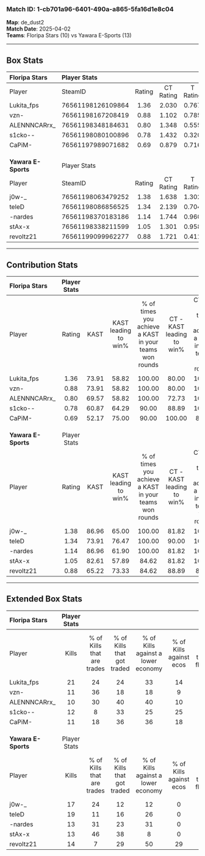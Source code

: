 ### Match ID: 1-cb701a96-6401-490a-a865-5fa16d1e8c04  
**Map**: de_dust2  
**Match Date**: 2025-04-02  
**Teams**: Floripa Stars (10) vs Yawara E-Sports (13)  

---  

## Box Stats  

| **Floripa Stars**   | Player Stats      |        |           |          |       |      |       |         |        |      |     |
| :- | :- | :-: | :-: | :-: | :-: | :-: | :-: | :-: | :-: | :-: | :-: |
| Player              | SteamID           | Rating | CT Rating | T Rating | KAST  | ADR  | Kills | Assists | Deaths | K/D  | HS% |
| Lukita_fps          | 76561198126109864 |  1.36  |   2.030   |  0.767   | 73.91 | 89.9 |  21   |    6    |   15   | 1.40 | 57  |
| vzn-                | 76561198167208419 |  0.88  |   1.102   |  0.785   | 73.91 | 47.1 |  11   |    4    |   13   | 0.85 | 27  |
| ALENNNCARrx_        | 76561198348184631 |  0.80  |   1.348   |  0.555   | 69.57 | 50.4 |  10   |    5    |   14   | 0.71 | 50  |
| s1cko--             | 76561198080100896 |  0.78  |   1.432   |  0.320   | 60.87 | 62.4 |  12   |    5    |   17   | 0.71 | 58  |
| CaPiM-              | 76561197989071682 |  0.69  |   0.879   |  0.716   | 52.17 | 74.8 |  11   |    7    |   19   | 0.58 | 45  |
|                     |                   |        |           |          |       |      |       |         |        |      |     |
|                     |                   |        |           |          |       |      |       |         |        |      |     |
|                     |                   |        |           |          |       |      |       |         |        |      |     |
| **Yawara E-Sports** | Player Stats      |        |           |          |       |      |       |         |        |      |     |
| Player              | SteamID           | Rating | CT Rating | T Rating | KAST  | ADR  | Kills | Assists | Deaths | K/D  | HS% |
| j0w-_               | 76561198063479252 |  1.38  |   1.638   |  1.302   | 86.96 | 89.5 |  17   |    9    |   12   | 1.42 | 58  |
| teleD               | 76561198086856525 |  1.34  |   2.139   |  0.704   | 73.91 | 81.9 |  19   |    5    |   11   | 1.73 | 68  |
| -nardes             | 76561198370183186 |  1.14  |   1.744   |  0.960   | 86.96 | 67.1 |  13   |    5    |   12   | 1.08 | 30  |
| stAx-x              | 76561198338211599 |  1.05  |   1.301   |  0.958   | 82.61 | 60.6 |  13   |    7    |   14   | 0.93 | 53  |
| revoltz21           | 76561199099962277 |  0.88  |   1.721   |  0.411   | 65.22 | 64.7 |  14   |    5    |   18   | 0.78 | 21  |
---  

## Contribution Stats  

| **Floripa Stars**   | Player Stats |       |                      |                                                        |                           |                                                             |                          |                                                            |
| :- | :-: | :-: | :-: | :-: | :-: | :-: | :-: | :-: |
| Player              |    Rating    | KAST  | KAST leading to win% | % of times you achieve a KAST in your teams won rounds | CT - KAST leading to win% | CT - % of times you achieve a KAST in your teams won rounds | T - KAST leading to win% | T - % of times you achieve a KAST in your teams won rounds |
| Lukita_fps          |     1.36     | 73.91 |        58.82         |                         100.00                         |           80.00           |                           100.00                            |          28.57           |                           100.00                           |
| vzn-                |     0.88     | 73.91 |        58.82         |                         100.00                         |           80.00           |                           100.00                            |          28.57           |                           100.00                           |
| ALENNNCARrx_        |     0.80     | 69.57 |        58.82         |                         100.00                         |           72.73           |                           100.00                            |          33.33           |                           100.00                           |
| s1cko--             |     0.78     | 60.87 |        64.29         |                         90.00                          |           88.89           |                           100.00                            |          20.00           |                           50.00                            |
| CaPiM-              |     0.69     | 52.17 |        75.00         |                         90.00                          |          100.00           |                            87.50                            |          40.00           |                           100.00                           |
|                     |              |       |                      |                                                        |                           |                                                             |                          |                                                            |
|                     |              |       |                      |                                                        |                           |                                                             |                          |                                                            |
|                     |              |       |                      |                                                        |                           |                                                             |                          |                                                            |
| **Yawara E-Sports** | Player Stats |       |                      |                                                        |                           |                                                             |                          |                                                            |
| Player              |    Rating    | KAST  | KAST leading to win% | % of times you achieve a KAST in your teams won rounds | CT - KAST leading to win% | CT - % of times you achieve a KAST in your teams won rounds | T - KAST leading to win% | T - % of times you achieve a KAST in your teams won rounds |
| j0w-_               |     1.38     | 86.96 |        65.00         |                         100.00                         |           81.82           |                           100.00                            |          44.44           |                           100.00                           |
| teleD               |     1.34     | 73.91 |        76.47         |                         100.00                         |           90.00           |                           100.00                            |          57.14           |                           100.00                           |
| -nardes             |     1.14     | 86.96 |        61.90         |                         100.00                         |           81.82           |                           100.00                            |          40.00           |                           100.00                           |
| stAx-x              |     1.05     | 82.61 |        57.89         |                         84.62                          |           81.82           |                           100.00                            |          25.00           |                           50.00                            |
| revoltz21           |     0.88     | 65.22 |        73.33         |                         84.62                          |           88.89           |                            88.89                            |          50.00           |                           75.00                            |
---  

## Extended Box Stats  

| **Floripa Stars**   | Player Stats |                            |                            |                                    |                         |                              |                                 |        |                             |                                     |                          |                               |                            |
| :- | :-: | :-: | :-: | :-: | :-: | :-: | :-: | :-: | :-: | :-: | :-: | :-: | :-: |
| Player              |    Kills     | % of Kills that are trades | % of Kills that got traded | % of Kills against a lower economy | % of Kills against ecos | % of Kills that are flawless | % of Kills that are close duels | Deaths | % of Deaths that get traded | % of Deaths against a lower economy | % of Deaths against ecos | % of Deaths that are flawless | % of Deaths that are close |
| Lukita_fps          |      21      |             24             |             24             |                 33                 |           14            |              62              |                0                |   15   |             20              |                 13                  |            7             |              80               |             0              |
| vzn-                |      11      |             36             |             18             |                 18                 |            9            |              64              |               18                |   13   |             23              |                  0                  |            0             |              69               |             0              |
| ALENNNCARrx_        |      10      |             30             |             40             |                 40                 |           10            |              90              |               10                |   14   |             14              |                 14                  |            7             |              57               |             7              |
| s1cko--             |      12      |             8              |             33             |                 25                 |           25            |              58              |                0                |   17   |             29              |                  6                  |            6             |              65               |             6              |
| CaPiM-              |      11      |             18             |             36             |                 36                 |           18            |              45              |                9                |   19   |             26              |                  5                  |            5             |              47               |             11             |
|                     |              |                            |                            |                                    |                         |                              |                                 |        |                             |                                     |                          |                               |                            |
|                     |              |                            |                            |                                    |                         |                              |                                 |        |                             |                                     |                          |                               |                            |
|                     |              |                            |                            |                                    |                         |                              |                                 |        |                             |                                     |                          |                               |                            |
| **Yawara E-Sports** | Player Stats |                            |                            |                                    |                         |                              |                                 |        |                             |                                     |                          |                               |                            |
| Player              |    Kills     | % of Kills that are trades | % of Kills that got traded | % of Kills against a lower economy | % of Kills against ecos | % of Kills that are flawless | % of Kills that are close duels | Deaths | % of Deaths that get traded | % of Deaths against a lower economy | % of Deaths against ecos | % of Deaths that are flawless | % of Deaths that are close |
| j0w-_               |      17      |             24             |             12             |                 12                 |            0            |              59              |               12                |   12   |             25              |                  0                  |            0             |              17               |             8              |
| teleD               |      19      |             11             |             16             |                 26                 |            0            |              68              |                0                |   11   |             18              |                  0                  |            0             |              82               |             0              |
| -nardes             |      13      |             31             |             23             |                 31                 |            0            |              77              |                8                |   12   |             25              |                  0                  |            0             |              67               |             17             |
| stAx-x              |      13      |             46             |             38             |                 8                  |            0            |              62              |                8                |   14   |             21              |                  7                  |            0             |              71               |             7              |
| revoltz21           |      14      |             7              |             29             |                 50                 |           29            |              57              |                0                |   18   |             39              |                 11                  |            0             |              67               |             0              |
